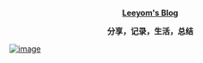 
**<p align="center">[Leeyom's Blog](https://blog.leeyom.top)</p>**
**<p align="center">分享，记录，生活，总结</p>**

[![image](https://user-images.githubusercontent.com/22115219/124114197-e107ba00-da9e-11eb-8f5a-778218dbded5.png)](https://blog.leeyom.top)


